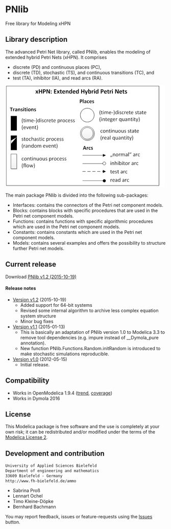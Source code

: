# PNlib
Free library for Modeling xHPN

## Library description

The advanced Petri Net library, called PNlib, enables the modeling of extended hybrid Petri Nets (xHPN). It comprises
 * discrete (PD) and continuous places (PC),
 * discrete (TD), stochastic (TS), and continuous transitions (TC), and
 * test (TA), inhibitor (IA), and read arcs (RA).

![iconsxHPN](PNlib/Resources/Images/iconsxHPN.png "xHPN: Extended Hybrid Petri Nets")

The main package PNlib is divided into the following sub-packages:
 * Interfaces: contains the connectors of the Petri net component models.
 * Blocks: contains blocks with specific procedures that are used in the Petri net component models.
 * Functions: contains functions with specific algorithmic procedures which are used in the Petri net component models.
 * Constants: contains constants which are used in the Petri net component models.
 * Models: contains several examples and offers the possibility to structure further Petri net models.

## Current release

Download [PNlib v1.2 (2015-10-19)](../../archive/v1.2.zip)

#### Release notes

* [Version v1.2](../../archive/v1.2.zip) (2015-10-19)
  * Added support for 64-bit systems
  * Revised some internal algorithm to archive less complex equation system structure
  * Minor bug fixes
* [Version v1.1](../../archive/v1.1.zip) (2015-01-13)
  * This is basically an adaptation of PNlib version 1.0 to Modelica 3.3 to remove tool dependencies (e.g. impure instead of __Dymola_pure annotation).
  * New function PNlib.Functions.Random.initRandom is introduced to make stochastic simulations reproducible.
* [Version v1.0](../../archive/v1.0.zip) (2012-05-15)
  * Initial release.

## Compatibility

* Works in OpenModelica 1.9.4 ([trend](https://test.openmodelica.org/libraries/history/PNlib-trend.svg), [coverage](https://test.openmodelica.org/libraries/PNlib/BuildModelRecursive.html))
* Works in Dymola 2016

## License

This Modelica package is free software and the use is completely at your own risk;
it can be redistributed and/or modified under the terms of the [Modelica License 2](https://modelica.org/licenses/ModelicaLicense2).

## Development and contribution
    University of Applied Sciences Bielefeld
    Department of engineering and mathematics
    33609 Bielefeld - Germany
    http://www.fh-bielefeld.de/ammo
* Sabrina Pro&szlig;
* Lennart Ochel
* Timo Kleine-Döpke
* Bernhard Bachmann

You may report feedback, issues or feature-requests using the [Issues](../../issues) button.
